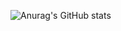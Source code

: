 ![Anurag's GitHub stats](https://github-readme-stats.vercel.app/api?username=DLee211&theme=dark&show_icons=true)
